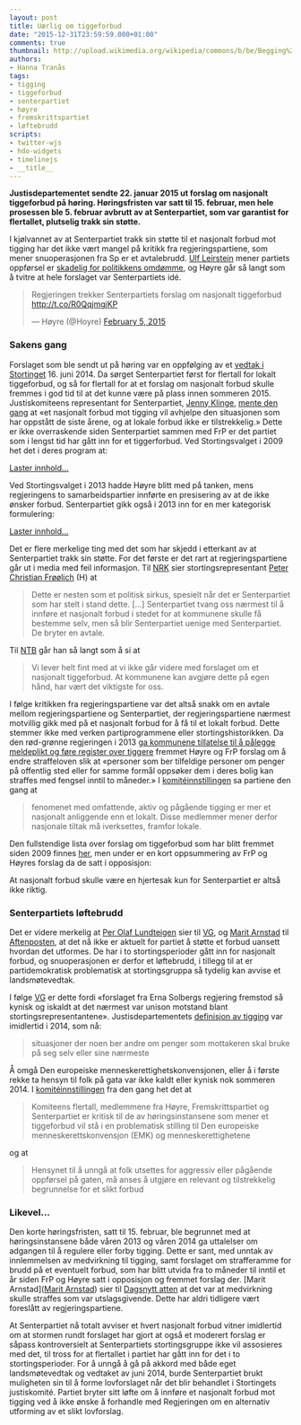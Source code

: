 ```yaml
---
layout: post
title: Uærlig om tiggeforbud
date: "2015-12-31T23:59:59.000+01:00"
comments: true
thumbnail: http://upload.wikimedia.org/wikipedia/commons/b/be/Begging%2C_Dublin%2C_October_2010.JPG
authors:
- Hanna Tranås
tags:
- tigging
- tiggeforbud
- senterpartiet
- høyre
- fremskrittspartiet
- løftebrudd
scripts:
- twitter-wjs
- hdo-widgets
- timelinejs
- __title__
---
```


**Justisdepartementet sendte 22. januar 2015 ut forslag om nasjonalt tiggeforbud på høring. Høringsfristen var satt til 15. februar, men hele prosessen ble 5. februar avbrutt av at Senterpartiet, som var garantist for flertallet, plutselig trakk sin støtte.**

I kjølvannet av at Senterpartiet trakk sin støtte til et nasjonalt forbud mot tigging har det ikke vært mangel på kritikk fra regjeringspartiene, som mener snuoperasjonen fra Sp er et avtalebrudd. [Ulf Leirstein](https://www.holderdeord.no/representatives/uil) mener partiets oppførsel er [skadelig for politikkens omdømme](http://www.vg.no/nyheter/innenriks/tigging/sp-gikk-fra-paadriver-til-motstander/a/23389470/), og Høyre går så langt som å tvitre at hele forslaget var Senterpartiets idé.

<blockquote class="twitter-tweet" lang="en"><p>Regjeringen trekker Senterpartiets forslag om nasjonalt tiggeforbud <a href="http://t.co/R0QqjmgjKP">http://t.co/R0QqjmgjKP</a></p>&mdash; Høyre (@Hoyre) <a href="https://twitter.com/Hoyre/status/563329915593175040">February 5, 2015</a></blockquote>

### Sakens gang

Forslaget som ble sendt ut på høring var en oppfølging av et [vedtak i Stortinget](https://stortinget.no/no/Saker-og-publikasjoner/Saker/Sak/?p=59721) 16. juni 2014. Da sørget Senterpartiet først for flertall for lokalt tiggeforbud, og så for flertall for at et forslag om nasjonalt forbud skulle fremmes i god tid til at det kunne være på plass innen sommeren 2015. Justiskomiteens representant for Senterpartiet, [Jenny Klinge](https://www.holderdeord.no/representatives/jkl), [mente den gang](https://stortinget.no/Global/pdf/Innstillinger/Stortinget/2013-2014/Inns-201314-275.pdf) at «et nasjonalt forbud mot tigging vil avhjelpe den situasjonen som har oppstått de siste årene, og at lokale forbud ikke er tilstrekkelig.» Dette er ikke overraskende siden Senterpartiet sammen med FrP er det partiet som i lengst tid har gått inn for et tiggerforbud. Ved Stortingsvalget i 2009 het det i deres program at:

<a class="hdo-promises-widget" data-promises="11688,3784" href="https://www.holderdeord.no/">Laster innhold...</a>

Ved Stortingsvalget i 2013 hadde Høyre blitt med på tanken, mens regjeringens to samarbeidspartier innførte en presisering av at de ikke ønsker forbud. Senterpartiet gikk også i 2013 inn for en mer kategorisk formulering:

<a class="hdo-promises-widget" data-promises="8306,11117,10273,8704,7541" href="https://www.holderdeord.no/">Laster innhold...</a>

Det er flere merkelige ting med det som har skjedd i etterkant av at Senterpartiet trakk sin støtte. For det første er det rart at regjeringspartiene går ut i media med feil informasjon. Til [NRK](http://www.nrk.no/norge/_-sp-har-fort-sine-eigne-bak-lyset-1.12191633) sier stortingsrepresentant [Peter Christian Frøølich](https://www.holderdeord.no/representatives/pcf) (H) at

> Dette er nesten som et politisk sirkus, spesielt når det er Senterpartiet som har stelt i stand dette. [...] Senterpartiet tvang oss nærmest til å innføre et nasjonalt forbud i stedet for at kommunene skulle få bestemme selv, men så blir Senterpartiet uenige med Senterpartiet. De bryter en avtale.

Til [NTB](http://www.dagbladet.no/2015/02/05/nyheter/politikk/senterpartiet/tiggerforbud/37552813/) går han så langt som å si at

> Vi lever helt fint med at vi ikke går videre med forslaget om et nasjonalt tiggeforbud. At kommunene kan avgjøre dette på egen hånd, har vært det viktigste for oss.

I følge kritikken fra regjeringspartiene var det altså snakk om en avtale mellom regjeringspartiene og Senterpartiet, der regjeringspartiene nærmest motvillig gikk med på et nasjonalt forbud for å få til et lokalt forbud. Dette stemmer ikke med verken partiprogrammene eller stortingshistorikken. Da den rød-grønne regjeringen i 2013 [ga kommunene tillatelse til å pålegge meldeplikt og føre register over tiggere](https://www.regjeringen.no/contentassets/95c5bacb247d4c27bc0de7397b9f55e0/no/pdfs/prp201220130152000dddpdfs.pdf) fremmet Høyre og FrP forslag om å endre straffeloven slik at «personer som ber tilfeldige personer om penger på offentlig sted eller for samme formål oppsøker dem i deres bolig kan straffes med fengsel inntil to måneder.» I [komitéinnstillingen](https://www.stortinget.no/Global/pdf/Innstillinger/Stortinget/2012-2013/Inns-201213-427.pdf) sa partiene den gang at

> fenomenet med omfattende, aktiv og pågående tigging er mer et nasjonalt anliggende enn et lokalt. Disse medlemmer mener derfor nasjonale tiltak må iverksettes, framfor lokale.

Den fullstendige lista over forslag om tiggeforbud som har blitt fremmet siden 2009 finnes [her](https://www.holderdeord.no/issues/17-gjeninnfore-forbud-mot-tigging), men under er en kort oppsummering av FrP og Høyres forslag da de satt i opposisjon:

<div id="u-rlig-om-tiggeforbud-timeline"></div>

At nasjonalt forbud skulle være en hjertesak kun for Senterpartiet er altså ikke riktig.

### Senterpartiets løftebrudd

Det er videre merkelig at [Per Olaf Lundteigen](https://www.holderdeord.no/representatives/pol) sier til [VG](http://www.vg.no/nyheter/innenriks/norsk-politikk/senterpartiet-trekker-stoetten-til-tiggeforbud/a/23389410/), og [Marit Arnstad](https://www.holderdeord.no/representatives/maa) til [Aftenposten](http://www.aftenposten.no/nyheter/iriks/Sp-lederen---Mobilisering-fra-grasrota-har-fort-til-nei-til-tiggeforbud-7889698.html), at det nå ikke er aktuelt for partiet å støtte et forbud uansett hvordan det utformes. De har i to stortingsperioder gått inn for nasjonalt forbud, og snuoperasjonen er derfor et løftebrudd, i tillegg til at er partidemokratisk problematisk at stortingsgruppa så tydelig kan avvise et landsmøtevedtak.

I følge [VG](http://www.vg.no/nyheter/innenriks/norsk-politikk/senterpartiet-trekker-stoetten-til-tiggeforbud/a/23389410/) er dette fordi «forslaget fra Erna Solbergs regjering fremstod så kynisk og iskaldt at det nærmest var unison motstand blant stortingsrepresentantene». Justisdepartementets [definisjon av tigging](https://www.regjeringen.no/contentassets/3b398ab7520948879f13c6208194a472/no/pdfs/prp201320140083000dddpdfs.pdf) var imidlertid i 2014, som nå:  

> situasjoner der noen ber andre om penger som mottakeren skal bruke på seg selv eller sine nærmeste

Å omgå Den europeiske menneskerettighetskonvensjonen, eller å i første rekke ta hensyn til folk på gata var ikke kaldt eller kynisk nok sommeren 2014. I [komitéinnstillingen](https://stortinget.no/Global/pdf/Innstillinger/Stortinget/2013-2014/Inns-201314-275.pdf) fra den gang het det at

> Komiteens flertall, medlemmene fra Høyre, Fremskrittspartiet og Senterpartiet er kritisk til de av høringsinstansene som mener et tiggeforbud vil stå i en problematisk stilling til Den europeiske menneskerettskonvensjon (EMK) og menneskerettighetene

og at

> Hensynet til å unngå at folk utsettes for aggressiv eller pågående oppførsel på gaten, må anses å utgjøre en relevant og tilstrekkelig begrunnelse for et slikt forbud

### Likevel…

Den korte høringsfristen, satt til 15. februar, ble begrunnet med at høringsinstansene både våren 2013 og våren 2014 ga uttalelser om adgangen til å regulere eller forby tigging. Dette er sant, med unntak av innlemmelsen av medvirkning til tigging, samt forslaget om strafferamme for brudd på et eventuelt forbud, som har blitt utvida fra to måneder til inntil et år siden FrP og Høyre satt i opposisjon og fremmet forslag der. [Marit Arnstad]([Marit Arnstad](https://www.holderdeord.no/representatives/maa)) sier til [Dagsnytt atten](http://radio.nrk.no/serie/dagsnytt-atten/nmag03002515/05-02-2015#t=47s) at det var at medvirkning skulle straffes som var utslagsgivende. Dette har aldri tidligere vært foreslått av regjeringspartiene.

At Senterpartiet nå totalt avviser et hvert nasjonalt forbud vitner imidlertid om at stormen rundt forslaget har gjort at også et moderert forslag er såpass kontroversielt at Senterpartiets stortingsgruppe ikke vil assosieres med det, til tross for at flertallet i partiet har gått inn for det i to stortingsperioder. For å unngå å gå på akkord med både eget landsmøtevedtak og vedtaket av juni 2014, burde Senterpartiet brukt muligheten sin til å forme lovforslaget når det blir behandlet i Stortingets justiskomité. Partiet bryter sitt løfte om å innføre et nasjonalt forbud mot tigging ved å ikke ønske å forhandle med Regjeringen om en alternativ utforming av et slikt lovforslag.

